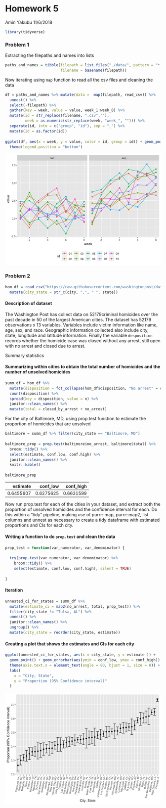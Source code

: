 Homework 5
================
Amin Yakubu
11/6/2018

``` r
library(tidyverse)
```

### Problem 1

Extracting the filepaths and names into lists

``` r
paths_and_names = tibble(filepath = list.files("./data/", pattern = "*.csv", full.names = TRUE),
                         filename = basename(filepath))
```

Now iterating using `map` function to read all the csv files and cleaning the data

``` r
df = paths_and_names %>% mutate(data =  map(filepath, read_csv)) %>% 
  unnest() %>% 
  select(-filepath) %>% 
  gather(key = week, value = value, week_1:week_8) %>% 
  mutate(id = str_replace(filename, ".csv",""),
         week = as.numeric(str_replace(week, "week_", ""))) %>% 
  separate(id, into = c("group", "id"), sep = "_") %>% 
  mutate(id = as.factor(id))

ggplot(df, aes(x = week, y = value, color = id, group = id)) + geom_point() + geom_line() + facet_grid(~group) +
  theme(legend.position = "bottom")
```

![](p8105_hw5_ay2416_files/figure-markdown_github/unnamed-chunk-3-1.png)

### Problem 2

``` r
hom_df = read_csv("https://raw.githubusercontent.com/washingtonpost/data-homicides/master/homicide-data.csv", col_names = TRUE) %>% 
  mutate(city_state = str_c(city, ",", " ", state))
```

#### Description of dataset

The Washington Post has collect data on 52179criminal homicides over the past decade in 50 of the largest American cities. The dataset has 52179 observations x 13 variables. Variables include victim information like name, age, sex, and race. Geographic information collected also include city, state, longitude and latitude information. Finally the variable `desposition` records whether the homicide case was closed without any arrest, still open with no arrest and closed due to arrest.

Summary statistics

#### Summarizing within cities to obtain the total number of homicides and the number of unsolved homicides

``` r
summ_df = hom_df %>% 
  mutate(disposition = fct_collapse(hom_df$disposition, "No arrest" = c("Closed without arrest","Open/No arrest"))) %>% group_by(city_state) %>% 
  count(disposition) %>% 
  spread(key = disposition, value = n) %>% 
  janitor::clean_names() %>% 
  mutate(total = closed_by_arrest + no_arrest)
```

For the city of Baltimore, MD, using prop.test function to estimate the proportion of homicides that are unsolved

``` r
baltimore = summ_df %>% filter(city_state == "Baltimore, MD")

baltimore_prop = prop.test(baltimore$no_arrest, baltimore$total) %>% 
  broom::tidy() %>% 
  select(estimate, conf.low, conf.high) %>% 
  janitor::clean_names() %>% 
  knitr::kable()

baltimore_prop
```

|   estimate|  conf\_low|  conf\_high|
|----------:|----------:|-----------:|
|  0.6455607|  0.6275625|   0.6631599|

Now run prop.test for each of the cities in your dataset, and extract both the proportion of unsolved homicides and the confidence interval for each. Do this within a “tidy” pipeline, making use of purrr::map, purrr::map2, list columns and unnest as necessary to create a tidy dataframe with estimated proportions and CIs for each city.

#### Writing a function to do `prop.test` and clean the data

``` r
prop_test = function(var_numerator, var_denominator) {
  
  try(prop.test(var_numerator, var_denominator) %>% 
    broom::tidy() %>% 
    select(estimate, conf.low, conf.high), silent = TRUE)
  
} 
```

#### Iteration

``` r
unnested_ci_for_states = summ_df %>% 
  mutate(estimate_ci = map2(no_arrest, total, prop_test)) %>% 
  filter(city_state != "Tulsa, AL") %>% 
  unnest() %>% 
  janitor::clean_names() %>% 
  ungroup() %>%  
  mutate(city_state = reorder(city_state, estimate))
```

#### Creating a plot that shows the estimates and CIs for each city

``` r
ggplot(unnested_ci_for_states, aes(x = city_state, y = estimate )) + 
  geom_point() + geom_errorbar(aes(ymin = conf_low, ymax = conf_high)) + 
  theme(axis.text.x = element_text(angle = 80, hjust = 1, size = 8)) +
  labs(
    x = "City, State",
    y = "Proportion (95% Confidence interval)"
  )
```

![](p8105_hw5_ay2416_files/figure-markdown_github/unnamed-chunk-9-1.png)
